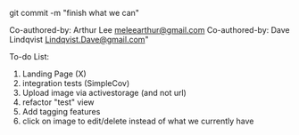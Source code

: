 git commit -m "finish what we can"

Co-authored-by: Arthur Lee <meleearthur@gmail.com>
Co-authored-by: Dave Lindqvist <Lindqvist.Dave@gmail.com>"


To-do List:
1. Landing Page (X)
2. integration tests (SimpleCov)
3. Upload image via activestorage (and not url)
4. refactor "test" view
4. Add tagging features
5. click on image to edit/delete instead of what we currently have
